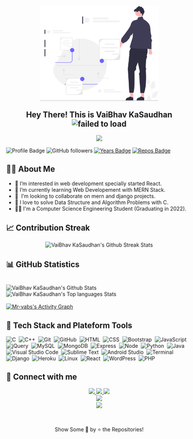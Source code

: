 <!--
**Mr-vabs** is a ✨ _special_ ✨ repository because its `README.md` (this file) appears on your GitHub profile.-->
<!--
![Vaibhav's github stats](https://github-readme-stats.vercel.app/api?username=Mr-vabs&show_icons=true&theme=radical)

[![Top Langs](https://github-readme-stats.vercel.app/api/top-langs/?username=Mr-vabs)](https://github.com/Mr-vabs/github-readme-stats)

![Profile Views](https://komarev.com/ghpvc/?username=Mr-vabs&color=88b04b&style=for-the-badge&label=PROFILE+VIEWS)
-->
<!--Here are some ideas to get you started:-->

<h2 align="center">
  <img align="center" height="256px" src="https://raw.githubusercontent.com/Mr-vabs/Mr-vabs/main/assets/images/undraw_visionary_technology_re_jfp7.svg" alt="failed to load">
  <br>
  <br>
  Hey There! This is VaiBhav KaSaudhan <img src="https://media.giphy.com/media/hvRJCLFzcasrR4ia7z/giphy.gif" alt="failed to load" width="28">
</h2>

<!--
- 👋 Hi, I’m VaiBhav KaSaudhan @Mr-vabs
-->
<!--
- 👀 I’m interested in web development specially started react
- 🌱 I’m currently learning mern stack
- 💞️ I’m looking to collaborate on mern and django projects
- 📫 Reach me from tele (v4ibhav) or facebook (mrvabs)
-->

<p align="center">
  <img src="https://readme-typing-svg.herokuapp.com?color=%2336BCF7&size=48&center=true&width=500&height=100&lines=Web+Developer;Problem+Solver;C+Lover">
</p>

<!-- badges -->
![Profile Badge](https://komarev.com/ghpvc/?username=Mr-vabs)
![GitHub followers](https://img.shields.io/github/followers/Mr-vabs?label=Follow&style=social)
[![Years Badge](https://badges.pufler.dev/years/Mr-vabs)](https://badges.pufler.dev/years/Mr-vabs)
[![Repos Badge](https://badges.pufler.dev/repos/Mr-vabs)](https://badges.pufler.dev/repos/Mr-vabs)

## 🧑‍💻 About Me

<ul>
  <li>👀 I’m interested in web development specially started React.</li>
  <li>🌱 I’m currently learning Web Developement with MERN Stack.</li>
  <li>🤝 ️ I’m looking to collaborate on mern and django projects.</li>
  <li>💞 I love to solve Data Structure and Algorithm Problems with C.</li>
  <li>🧑‍🎓 I'm a Computer Science Engineering Student (Graduating in 2022).</li>
</ul>

## &#128200; Contribution Streak

<p align="center">
    <img alt="VaiBhav KaSaudhan's Github Streak Stats" src="http://github-readme-streak-stats.herokuapp.com/?user=Mr-vabs&theme=dark" />
</p>

## &#128202; GitHub Statistics

<br />
<img alt="VaiBhav KaSaudhan's Github Stats" src="https://github-readme-stats.vercel.app/api?username=Mr-vabs&show_icons=true&include_all_commits=true&count_private=true&theme=dark" />
<br />
<img alt="VaiBhav KaSaudhan's Top languages Stats" src="https://github-readme-stats.vercel.app/api/top-langs/?username=Mr-vabs&layout=compact&theme=dark&langs_count=10" />
<br /><br />
<!-- https://github.com/ashutosh00710/github-readme-activity-graph -->
<a href="https://github.com/ashutosh00710/github-readme-activity-graph"><img alt="Mr-vabs's Activity Graph" src="https://denvercoder1-activity-graph.herokuapp.com/graph/?username=Mr-vabs&bg_color=1F222E&color=F8D866&line=F85D7F&point=FFFFFF&hide_border=true" /></a>

## 🧠 Tech Stack and Plateform Tools

![C](https://img.shields.io/badge/-C-05122A?style=flat&logo=C&logoColor=A8B9CC)&nbsp;
![C++](https://img.shields.io/badge/-C++-05122A?style=flat&logo=C%2B%2B&logoColor=00599C)&nbsp;
![Git](https://img.shields.io/badge/-Git-05122A?style=flat&logo=git)&nbsp;
![GitHub](https://img.shields.io/badge/-GitHub-05122A?style=flat&logo=github)&nbsp;
![HTML](https://img.shields.io/badge/-HTML-05122A?style=flat&logo=HTML5)&nbsp;
![CSS](https://img.shields.io/badge/-CSS-05122A?style=flat&logo=CSS3&logoColor=1572B6)&nbsp;
![Bootstrap](https://img.shields.io/badge/-Bootstrap-05122A?style=flat&logo=bootstrap&logoColor=563D7C)&nbsp;
![JavaScript](https://img.shields.io/badge/-JavaScript-05122A?style=flat&logo=javascript)&nbsp;
![jQuery](https://img.shields.io/badge/-jQuery-05122A?style=flat&logo=jquery)&nbsp;
![MySQL](https://img.shields.io/badge/-MySQL-05122A?style=flat&logo=mysql&logoColor=4479A1)&nbsp;
![MongoDB](https://img.shields.io/badge/-MongoDB-05122A?style=flat&logo=mongodb&logoColor=4479A1)&nbsp;
![Express](https://img.shields.io/badge/-Express-05122A?style=flat&logo=express&logoColor=4479A1)&nbsp;
![Node](https://img.shields.io/badge/-Node-05122A?style=flat&logo=nodejs&logoColor=4479A1)&nbsp;
![Python](https://img.shields.io/badge/-Python-05122A?style=flat&logo=python)&nbsp;
![Java](https://img.shields.io/badge/-Java-05122A?style=flat&logo=Java&logoColor=FFA518)&nbsp;
![Visual Studio Code](https://img.shields.io/badge/-Visual%20Studio%20Code-05122A?style=flat&logo=visual-studio-code&logoColor=007ACC)&nbsp;
![Sublime Text](https://img.shields.io/badge/-Sublime%20Text-05122A?style=flat&logo=sublime-text&logoColor=FF9800)&nbsp;
![Android Studio](https://img.shields.io/badge/-Android%20Studio-05122A?style=flat&logo=android-studio&logoColor=3DDC84)&nbsp;
![Terminal](https://img.shields.io/badge/-Terminal-05122A?style=flat&logo=termux&logoColor=3DDC84)&nbsp;
![Django](https://img.shields.io/badge/-Django-05122A?style=flat&logo=django&logoColor=3DDC84)&nbsp;
![Heroku](https://img.shields.io/badge/-Heroku-05122A?style=flat&logo=heroku&logoColor=3DDC84)&nbsp;
![Linux](https://img.shields.io/badge/-Linux-05122A?style=flat&logo=linux&logoColor=3DDC84)&nbsp;
![React](https://img.shields.io/badge/-React-05122A?style=flat&logo=react&logoColor=3DDC84)&nbsp;
![WordPress](https://img.shields.io/badge/-WordPress-05122A?style=flat&logo=wordpress&logoColor=3DDC84)&nbsp;
![PHP](https://img.shields.io/badge/-PHP-05122A?style=flat&logo=php&logoColor=3DDC84)&nbsp;

## &#128232; Connect with me

<p align="center">
    <a href="https://www.linkedin.com/in/vaibhav-kasaudhan-6857091a2">
      <img src="https://img.shields.io/badge/vaibhav--kasaudhan--6857091a2-0077B5?style=for-the-badge&logo=linkedin&logoColor=white" />
    </a>
    <a href="mailto:vk8400033581@gmail.com">
      <img src="https://img.shields.io/badge/-vk8400033581@gmail.com-D14836?style=for-the-badge&logo=Gmail&logoColor=white" />
    </a>
    <a href="https://instagram.com/vabrish">
      <img src="https://img.shields.io/badge/-vabrish-E4405F?style=for-the-badge&logo=Instagram&logoColor=white" />
    </a>
    <br>
    <a href="https://twitter.com/vebhv_">
      <img src="https://img.shields.io/badge/-vebhv__-1DA1F2?style=for-the-badge&logo=twitter&logoColor=white" />
    </a>
    <br>
    <a href="https://www.facebook.com/Mr.vabs">
      <img src="https://img.shields.io/badge/-mrvabs-1DA1F2?style=for-the-badge&logo=facebook&logoColor=white" />
    </a>
</p>
<br />
<p align="center">
    Show Some &#128147; by &#11088; the Repositories!
</p>
</p>
